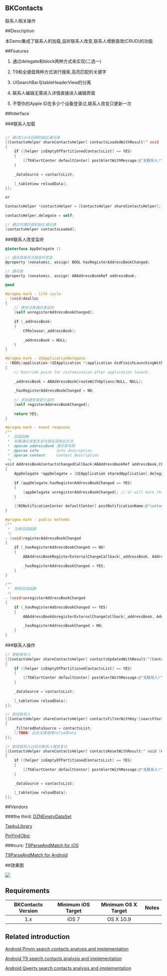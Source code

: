 ## BKContacts

联系人相关操作

##Description

本Demo集成了联系人的加载,监听联系人改变,联系人增删查改(CRUD)的功能

##Features

1. 通过delegate和block两种方式来实现(二选一)

2. T9和全键盘两种方式进行搜索,高亮匹配的关键字

3. UISearchBar与tableHeaderView的分离

4. 联系人编辑无需进入详情直接进入编辑界面

5. 不管你的Apple ID在多少个设备登录过,联系人改变只更新一次

##Interface

###联系人加载

```objective-c

// 通过block回调初始化通讯录
[[ContactsHelper shareContactsHelper] contactsLoadedWithResult:^ void (ContactsHelper *helper, NSArray *contactsList)
{
    if ([helper isEmptyOfPartitionedContactsList] == YES)
    {
        [[TKAlertCenter defaultCenter] postAlertWithMessage:@"无联系人!"];
    }
    
    _dataSource = contactsList;
    
    [_tableView reloadData];
}];

or

ContactsHelper *contactsHelper = [ContactsHelper shareContactsHelper];
    
contactsHelper.delegate = self;

// 通过代理回调初始化通讯录
[contactsHelper contactsLoaded];
```

###联系人改变监听

```objective-c
@interface AppDelegate ()

// 通讯录是否注册监听改变
@property (nonatomic, assign) BOOL hasRegisterAddressBookChanged;

// 通讯录
@property (nonatomic, assign) ABAddressBookRef addressBook;

@end

#pragma mark - life cycle
- (void)dealloc
{
    // 移除注册通讯录监听
    [self unregisterAddressBookChanged];
    
    if (_addressBook)
    {
        CFRelease(_addressBook);
        
        _addressBook = NULL;
    }
}

#pragma mark - UIApplicationDelegate
- (BOOL)application:(UIApplication *)application didFinishLaunchingWithOptions:(NSDictionary *)launchOptions
{
    // Override point for customization after application launch.
    
    _addressBook = ABAddressBookCreateWithOptions(NULL, NULL);
    
    _hasRegisterAddressBookChanged = NO;
    
    // 添加通信录变化监听
    [self registerAddressBookChanged];
    
    return YES;
}

#pragma mark - event response
/**
 *  回调函数
 *  如果通讯录发生变化就会调用此方法
 *  @param addressBook 通讯录句柄
 *  @param info        info description
 *  @param context     context description
 */
void AddressBookContactsChangedCallback(ABAddressBookRef addressBook,CFDictionaryRef info,void *context)
{
    AppDelegate *appDelegate = [UIApplication sharedApplication].delegate;
    
    if (appDelegate.hasRegisterAddressBookChanged == YES)
    {
        [appDelegate unregisterAddressBookChanged]; // or will more than once
    }
    
    [[NSNotificationCenter defaultCenter] postNotificationName:@"contactChanged" object:appDelegate userInfo:nil];
}

#pragma mark - public methods
/**
 *  注册回调函数
 */
- (void)registerAddressBookChanged
{
    if (_hasRegisterAddressBookChanged == NO)
    {
        ABAddressBookRegisterExternalChangeCallback(_addressBook, AddressBookContactsChangedCallback, (__bridge void *)(self));
        
        _hasRegisterAddressBookChanged = YES;
    }
}

/**
 *  移除回调函数
 */
- (void)unregisterAddressBookChanged
{
    if (_hasRegisterAddressBookChanged == YES)
    {
        ABAddressBookUnregisterExternalChangeCallback(_addressBook, AddressBookContactsChangedCallback, (__bridge void *)(self));
        
        _hasRegisterAddressBookChanged = NO;
    }
}
```

###联系人操作

```objective-c
// 更新联系人
[[ContactsHelper shareContactsHelper] contactsUpdatedWithResult:^(ContactsHelper *helper, NSArray *contactsList)
{
    if ([helper isEmptyOfPartitionedContactsList] == YES)
    {
        [[TKAlertCenter defaultCenter] postAlertWithMessage:@"无联系人!"];
    }
    
    _dataSource = contactsList;
    
    [_tableView reloadData];
}];

// 查找联系人
[[ContactsHelper shareContactsHelper] contactsFilterWithKey:[searchText lowercaseString] byType:ContactsFilterTypeQuery withResult:^ void (ContactsHelper *helper, NSArray *contactsList)
{
    _filteredDataSource = contactsList;
    //TODO: 此处无需使用reloadData
}];

// 查找联系人以后对联系人属性复位
[[ContactsHelper shareContactsHelper] contactsResetWithResult:^ void (ContactsHelper *helper, NSArray *contactsList)
{
    if ([helper isEmptyOfPartitionedContactsList] == YES)
    {
        [[TKAlertCenter defaultCenter] postAlertWithMessage:@"无联系人!"];
    }
    
    _dataSource = contactsList;
    
    [_tableView reloadData];
}];
```

##Vendors

###the third:
[DZNEmptyDataSet](https://github.com/dzenbot/DZNEmptyDataSet)

[TapkuLibrary](https://github.com/devinross/tapkulibrary)

[PinYin4Objc](https://github.com/kimziv/PinYin4Objc)

###ours:
[T9ParseAndMatch for iOS](https://github.com/BossKing/BKContacts)

[T9ParseAndMatch for Android](https://github.com/handsomezhou/PinyinSearchLibrary)

##效果图

<img src="https://github.com/BossKing/BKContacts/blob/master/BKContacts.gif"/>

## Requirements

| BKContacts Version | Minimum iOS Target  | Minimum OS X Target  |                                   Notes                                   |
|:--------------------:|:---------------------------:|:----------------------------:|:-------------------------------------------------------------------------:|
|          1.x         |            iOS 7            |           OS X 10.9          |        |                                                                           |

## Related introduction

[Android Pinyin search contacts analysis and implementation](http://blog.csdn.net/zjqyjg/article/details/41360769)

[Android T9 search contacts analysis and implementation](http://blog.csdn.net/zjqyjg/article/details/41182911)

[Android Qwerty search contacts analysis and implementation](http://blog.csdn.net/zjqyjg/article/details/41318907)

